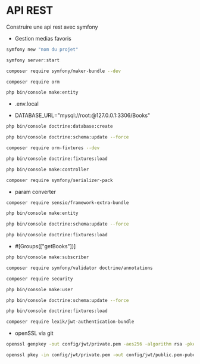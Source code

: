 # API REST

Construire une api rest avec symfony

* Gestion medias favoris

```bash 
symfony new "nom du projet"
```

```bash
symfony server:start
```

```bash
composer require symfony/maker-bundle --dev
```

```bash
composer require orm
```

```bash
php bin/console make:entity
```

* .env.local

* DATABASE_URL="mysql://root:@127.0.0.1:3306/Books"

```bash
php bin/console doctrine:database:create
```

```bash
php bin/console doctrine:schema:update --force
```

```bash
composer require orm-fixtures --dev
```

```bash
php bin/console doctrine:fixtures:load
```

```bash
php bin/console make:controller
```

```bash
composer require symfony/serializer-pack
```

* param converter

```bash
composer require sensio/framework-extra-bundle
```

```bash
php bin/console make:entity
```

```bash
php bin/console doctrine:schema:update --force
```

```bash
php bin/console doctrine:fixtures:load
```

* #[Groups(["getBooks"])]

```bash
php bin/console make:subscriber
```

```bash
composer require symfony/validator doctrine/annotations
```

```bash
composer require security
```

```bash
php bin/console make:user
```

```bash
php bin/console doctrine:schema:update --force
```

```bash
php bin/console doctrine:fixtures:load
```

```bash
composer require lexik/jwt-authentication-bundle
```

* openSSL via git

```bash
openssl genpkey -out config/jwt/private.pem -aes256 -algorithm rsa -pkeyopt rsa_keygen_bits:4096
```

```bash
openssl pkey -in config/jwt/private.pem -out config/jwt/public.pem-pubout
```